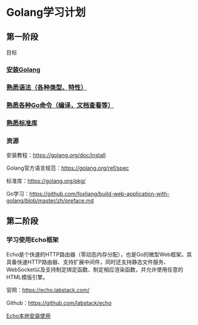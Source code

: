 # Golang学习计划

## 第一阶段

目标

### [安装Golang](https://github.com/foxliang/build-web-application-with-golang/blob/master/zh/01.1.md)
### [熟悉语法（各种类型、特性）](https://github.com/foxliang/Blog/blob/master/Go/go%E8%AF%AD%E8%A8%80%E7%B1%BB%E5%9E%8B.md)
### [熟悉各种Go命令（编译，文档查看等）](https://github.com/foxliang/Blog/blob/master/Go/Go%20%E5%9F%BA%E6%9C%AC%E5%91%BD%E4%BB%A4.md)
### [熟悉标准库](https://studygolang.com/pkgdoc)
### 资源

安装教程：https://golang.org/doc/install

Golang官方语言规范：https://golang.org/ref/spec

标准库：https://golang.org/pkg/

Go学习：https://github.com/foxliang/build-web-application-with-golang/blob/master/zh/preface.md

## 第二阶段

### 学习使用Echo框架
Echo是个快速的HTTP路由器（零动态内存分配），也是Go的微型Web框架。其具备快速HTTP路由器、支持扩展中间件，同时还支持静态文件服务、WebSocket以及支持制定绑定函数、制定相应渲染函数，并允许使用任意的HTML模版引擎。

官网：https://echo.labstack.com/


Github：https://github.com/labstack/echo

[Echo本地安装使用](https://github.com/foxliang/Blog/blob/master/Go/Echo%E6%A1%86%E6%9E%B6%E6%9C%AC%E5%9C%B0%E5%AE%89%E8%A3%85%E4%BD%BF%E7%94%A8.md)


